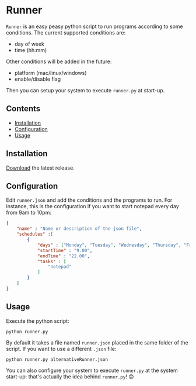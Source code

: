 # Runner

`Runner` is an easy peasy python script to run programs according to some conditions.
The current supported conditions are:
* day of week
* time (hh:mm)

Other conditions will be added in the future:
* platform (mac/linux/windows)
* enable/disable flag

Then you can setup your system to execute `runner.py` at start-up.

## Contents
* [Installation](#installation)
* [Configuration](#configuration)
* [Usage](#usage)

## Installation
[Download](https://github.com/emaori/runner/releases) the latest release.

## Configuration
Edit `runner.json` and add the conditions and the programs to run. For instance, this is the configuration if you want to start notepad every day from 9am to 10pm:

```json
{
    "name" : "Name or description of the json file",
    "schedules" :[
        {
            "days" : ["Monday", "Tuesday", "Wednesday", "Thursday", "Friday", "Saturday", "Sunday"],
            "startTime" : "9.00",
            "endTime" : "22.00",
            "tasks" : [
                "notepad"
            ]
        }
    ]
}
```

## Usage
Execute the python script:

`python runner.py`

By default it takes a file named `runner.json` placed in the same folder of the script. If you want to use a different `.json` file:

`python runner.py alternativeRunner.json`

You can also configure your system to execute `runner.py` at the system start-up: that's actually the idea behind `runner.py`! :blush: